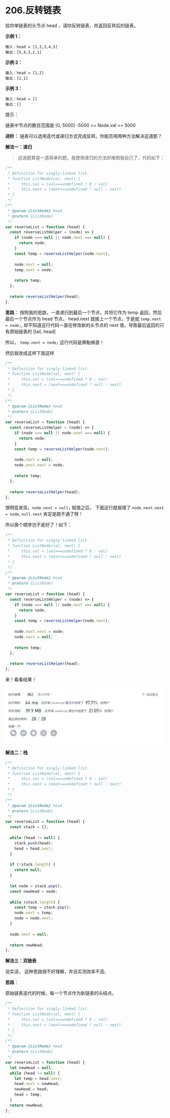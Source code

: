 # 206.反转链表

给你单链表的头节点 head ，请你反转链表，并返回反转后的链表。

**示例 1：**

```
输入：head = [1,2,3,4,5]
输出：[5,4,3,2,1]
```

**示例 2：**

```
输入：head = [1,2]
输出：[2,1]
```

**示例 3：**

```
输入：head = []
输出：[]
```

提示：

链表中节点的数目范围是 [0, 5000]
-5000 <= Node.val <= 5000

**进阶：** 链表可以选用迭代或递归方式完成反转。你能否用两种方法解决这道题？

**解法一：递归**

> 这道题算是一道简单的题，我使用递归的方法却难倒我自己了，代码如下：

```js
/**
 * Definition for singly-linked list.
 * function ListNode(val, next) {
 *     this.val = (val===undefined ? 0 : val)
 *     this.next = (next===undefined ? null : next)
 * }
 */
/**
 * @param {ListNode} head
 * @return {ListNode}
 */
var reverseList = function (head) {
  const reverseListHelper = (node) => {
    if (node === null || node.next === null) {
      return node;
    }
    const temp = reverseListHelper(node.next);

    node.next = null;
    temp.next = node;

    return temp;
  };

  return reverseListHelper(head);
};
```

**思路**： 按照我的思路，一直递归到最后一个节点，并将它作为 temp 返回，然后最后一个节点作为 head 节点， head.next 就接上一个节点，于是就 `temp.next = node;`, 却不知道这行代码一直在修改新的头节点的 next 值，导致最后返回的只有原始链表的 [tail, head]

所以， `temp.next = node;` 这行代码是罪魁祸首！

然后我改成这样下面这样

```js
/**
 * Definition for singly-linked list.
 * function ListNode(val, next) {
 *     this.val = (val===undefined ? 0 : val)
 *     this.next = (next===undefined ? null : next)
 * }
 */
/**
 * @param {ListNode} head
 * @return {ListNode}
 */
var reverseList = function (head) {
  const reverseListHelper = (node) => {
    if (node === null || node.next === null) {
      return node;
    }
    const temp = reverseListHelper(node.next);

    node.next = null;
    node.next.next = node;

    return temp;
  };

  return reverseListHelper(head);
};
```

很明显发现，`node.next = null;` 赋值之后， 下面这行就报错了 `node.next.next = node`, `null.next` 肯定是跑不通了呀！

所以换个顺序岂不是好了！如下：

```js
/**
 * Definition for singly-linked list.
 * function ListNode(val, next) {
 *     this.val = (val===undefined ? 0 : val)
 *     this.next = (next===undefined ? null : next)
 * }
 */
/**
 * @param {ListNode} head
 * @return {ListNode}
 */
var reverseList = function (head) {
  const reverseListHelper = (node) => {
    if (node === null || node.next === null) {
      return node;
    }
    const temp = reverseListHelper(node.next);

    node.next.next = node;
    node.next = null;

    return temp;
  };

  return reverseListHelper(head);
};
```

来！看看结果！

![](/reverse-linklist-result.png)

**解法二：栈**

```js
/**
 * Definition for singly-linked list.
 * function ListNode(val, next) {
 *     this.val = (val===undefined ? 0 : val)
 *     this.next = (next===undefined ? null : next)
 * }
 */
/**
 * @param {ListNode} head
 * @return {ListNode}
 */
var reverseList = function (head) {
  const stack = [];

  while (head != null) {
    stack.push(head);
    head = head.next;
  }

  if (!stack.length) {
    return null;
  }

  let node = stack.pop();
  const newHead = node;

  while (stack.length) {
    const temp = stack.pop();
    node.next = temp;
    node = node.next;
  }

  node.next = null;

  return newHead;
};
```

**解法三：双链表**

说实话， 这种思路很不好理解，并且实测效率不高;

**思路**：

原始链表迭代的时候，每一个节点作为新链表的头结点。


```js
/**
 * Definition for singly-linked list.
 * function ListNode(val, next) {
 *     this.val = (val===undefined ? 0 : val)
 *     this.next = (next===undefined ? null : next)
 * }
 */
/**
 * @param {ListNode} head
 * @return {ListNode}
 */
var reverseList = function (head) {
  let newHead = null;
  while (head != null) {
    let temp = head.next;
    head.next = newHead;
    newHead = head;
    head = temp;
  }
  return newHead;
};
```